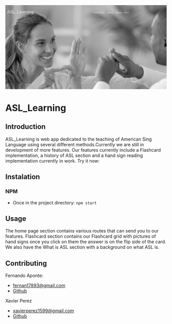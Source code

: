 

![alt text](https://github.com/Xavier1599/asl_learning/blob/6e06faf35dd731492d6f085d4aa476ee1c74dc8d/Screenshot%202022-11-02%20at%2012-15-37%20React%20App.png)


# ASL_Learning

## Introduction
ASL_Learning is web app dedicated to the teaching of American Sing Language using several different methods.Currently we 
are still in development of more features. Our features currently include a Flashcard implementation, a history of ASL section
and a hand sign reading implementation currently in work. Try it now:

## Instalation
### NPM
* Once in the project directory:
`npm start`

## Usage
The home page section contains various routes that can send you to our features. Flashcard section contains our 
Flashcard grid with pictures of hand signs once you click on them the answer is on the flip side of the card. We also have 
the What is ASL section with a background on what ASL is.



## Contributing

Fernando Aponte:  
* fernan17893@gmail.com  
* [Github](https://github.com/fernan17893) 

Xavier Perez 
* xavierperez1599@gmail.com
* [Github](https://github.com/Xavier1599)
